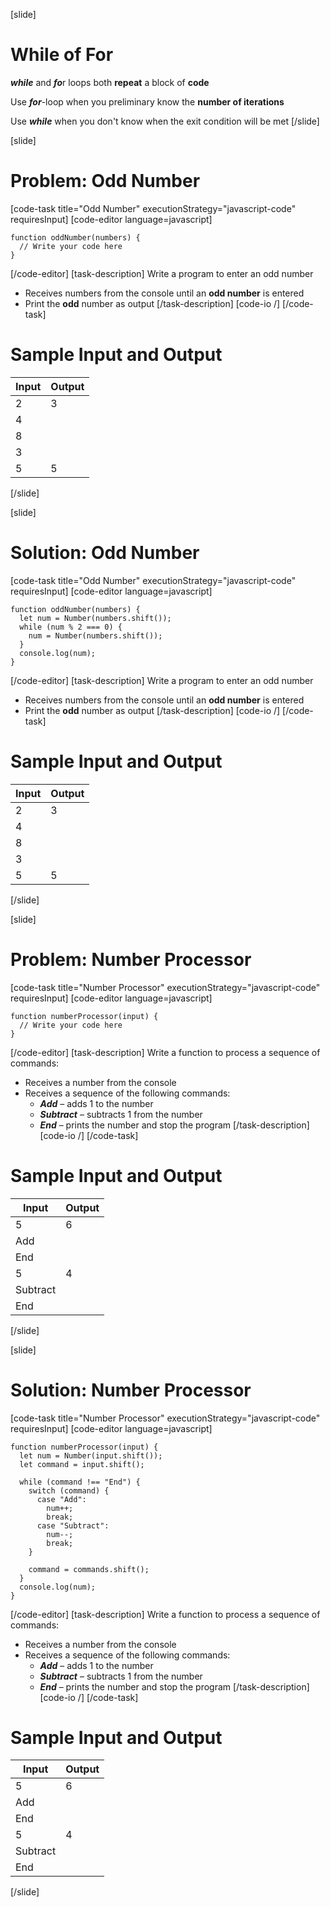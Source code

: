[slide]
# While of For
***while*** and ***fo***r loops both **repeat** a block of **code**

Use ***for***-loop when you preliminary know the **number of iterations**

Use ***while*** when you don't know when the exit condition will be met
[/slide]

[slide]
# Problem: Odd Number
[code-task title="Odd Number" executionStrategy="javascript-code" requiresInput]
[code-editor language=javascript]
```
function oddNumber(numbers) {
  // Write your code here
}
```
[/code-editor]
[task-description]
Write a program to enter an odd number

* Receives numbers from the console until an **odd number** is entered
* Print the **odd** number as output
[/task-description]
[code-io /]
[/code-task]
# Sample Input and Output
|Input|Output|
|-----|------|
|2|3|
|4||
|8||
|3||
|5|5|
[/slide]

[slide]
# Solution: Odd Number
[code-task title="Odd Number" executionStrategy="javascript-code" requiresInput]
[code-editor language=javascript]
```
function oddNumber(numbers) {
  let num = Number(numbers.shift());
  while (num % 2 === 0) {
    num = Number(numbers.shift());
  }
  console.log(num);
}
```
[/code-editor]
[task-description]
Write a program to enter an odd number

* Receives numbers from the console until an **odd number** is entered
* Print the **odd** number as output
[/task-description]
[code-io /]
[/code-task]
# Sample Input and Output
|Input|Output|
|-----|------|
|2|3|
|4||
|8||
|3||
|5|5|
[/slide]

[slide]
# Problem: Number Processor
[code-task title="Number Processor" executionStrategy="javascript-code" requiresInput]
[code-editor language=javascript]
```
function numberProcessor(input) {
  // Write your code here
}
```
[/code-editor]
[task-description]
Write a function to process a sequence of commands:

* Receives a number from the console
* Receives a sequence of the following commands:
    * ***Add*** – adds 1 to the number
    * ***Subtract*** – subtracts 1 from the number
    * ***End*** – prints the number and stop the program
[/task-description]
[code-io /]
[/code-task]
# Sample Input and Output
|Input|Output|
|-----|------|
|5|6|
|Add||
|End||
|5|4|
|Subtract||
|End||
[/slide]

[slide]
# Solution: Number Processor
[code-task title="Number Processor" executionStrategy="javascript-code" requiresInput]
[code-editor language=javascript]
```
function numberProcessor(input) {
  let num = Number(input.shift());
  let command = input.shift();
  
  while (command !== "End") {
    switch (command) {
      case "Add": 
        num++; 
        break;
      case "Subtract": 
        num--; 
        break;
    }

    command = commands.shift();
  }
  console.log(num);
}
```
[/code-editor]
[task-description]
Write a function to process a sequence of commands:

* Receives a number from the console
* Receives a sequence of the following commands:
    * ***Add*** – adds 1 to the number
    * ***Subtract*** – subtracts 1 from the number
    * ***End*** – prints the number and stop the program
[/task-description]
[code-io /]
[/code-task]
# Sample Input and Output
|Input|Output|
|-----|------|
|5|6|
|Add||
|End||
|5|4|
|Subtract||
|End||
[/slide]